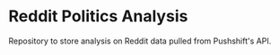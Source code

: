 # Reddit Politics Analysis
Repository to store analysis on Reddit data pulled from Pushshift's API.
